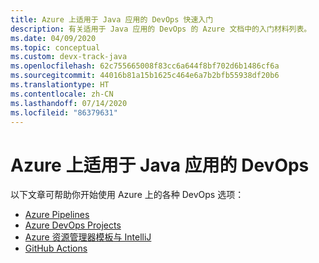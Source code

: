 ```yaml
---
title: Azure 上适用于 Java 应用的 DevOps 快速入门
description: 有关适用于 Java 应用的 DevOps 的 Azure 文档中的入门材料列表。
ms.date: 04/09/2020
ms.topic: conceptual
ms.custom: devx-track-java
ms.openlocfilehash: 62c755665008f83cc6a644f8bf702d6b1486cf6a
ms.sourcegitcommit: 44016b81a15b1625c464e6a7b2bfb55938df20b6
ms.translationtype: HT
ms.contentlocale: zh-CN
ms.lasthandoff: 07/14/2020
ms.locfileid: "86379631"
---
```

# <a name="devops-for-java-apps-on-azure"></a>Azure 上适用于 Java 应用的 DevOps

以下文章可帮助你开始使用 Azure 上的各种 DevOps 选项：

- [Azure Pipelines](/azure/devops/pipelines/targets/webapp-linux?view=azure-devops&tabs=java%2Cyaml)
- [Azure DevOps Projects](/azure/devops-project/azure-devops-project-java)
- [Azure 资源管理器模板与 IntelliJ](/azure/azure-resource-manager/templates/create-templates-use-intellij)
- [GitHub Actions](https://github.com/actions/setup-java)
